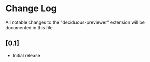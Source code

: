 # Change Log

All notable changes to the "deciduous-previewer" extension will be documented in this file.

## [0.1]

- Initial release